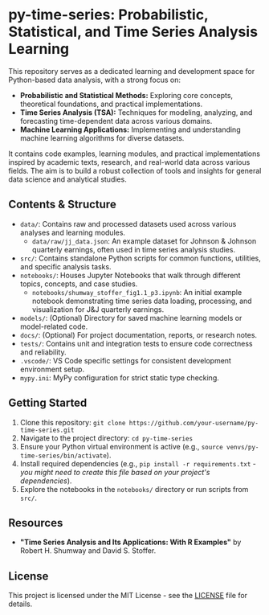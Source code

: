 # py-time-series: Probabilistic, Statistical, and Time Series Analysis Learning

This repository serves as a dedicated learning and development space for Python-based data analysis, with a strong focus on:

- **Probabilistic and Statistical Methods:** Exploring core concepts, theoretical foundations, and practical implementations.
- **Time Series Analysis (TSA):** Techniques for modeling, analyzing, and forecasting time-dependent data across various domains.
- **Machine Learning Applications:** Implementing and understanding machine learning algorithms for diverse datasets.

It contains code examples, learning modules, and practical implementations inspired by academic texts, research, and real-world data across various fields. The aim is to build a robust collection of tools and insights for general data science and analytical studies.

## Contents & Structure

- `data/`: Contains raw and processed datasets used across various analyses and learning modules.
  - `data/raw/jj_data.json`: An example dataset for Johnson & Johnson quarterly earnings, often used in time series analysis studies.
- `src/`: Contains standalone Python scripts for common functions, utilities, and specific analysis tasks.
- `notebooks/`: Houses Jupyter Notebooks that walk through different topics, concepts, and case studies.
  - `notebooks/shumway_stoffer_fig1.1_p3.ipynb`: An initial example notebook demonstrating time series data loading, processing, and visualization for J&J quarterly earnings.
- `models/`: (Optional) Directory for saved machine learning models or model-related code.
- `docs/`: (Optional) For project documentation, reports, or research notes.
- `tests/`: Contains unit and integration tests to ensure code correctness and reliability.
- `.vscode/`: VS Code specific settings for consistent development environment setup.
- `mypy.ini`: MyPy configuration for strict static type checking.

## Getting Started

1.  Clone this repository:
    `git clone https://github.com/your-username/py-time-series.git`
2.  Navigate to the project directory:
    `cd py-time-series`
3.  Ensure your Python virtual environment is active (e.g., `source venvs/py-time-series/bin/activate`).
4.  Install required dependencies (e.g., `pip install -r requirements.txt` - _you might need to create this file based on your project's dependencies_).
5.  Explore the notebooks in the `notebooks/` directory or run scripts from `src/`.

## Resources

- **"Time Series Analysis and Its Applications: With R Examples"** by Robert H. Shumway and David S. Stoffer.

## License

This project is licensed under the MIT License - see the [LICENSE](LICENSE) file for details.
